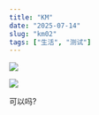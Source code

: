 ```yaml
---
title: "KM"
date: "2025-07-14"
slug: "km02"
tags: ["生活", "测试"]
---
```

![](https://prod-files-secure.s3.us-west-2.amazonaws.com/112d0858-5090-4d34-a606-b75eb8d65fd2/2c440099-43fe-48d8-8b77-f88fb0d68c3e/1000201192.jpg?X-Amz-Algorithm=AWS4-HMAC-SHA256&X-Amz-Content-Sha256=UNSIGNED-PAYLOAD&X-Amz-Credential=ASIAZI2LB4663BUVAUU6%2F20250724%2Fus-west-2%2Fs3%2Faws4_request&X-Amz-Date=20250724T130851Z&X-Amz-Expires=3600&X-Amz-Security-Token=IQoJb3JpZ2luX2VjEAQaCXVzLXdlc3QtMiJIMEYCIQC8SQ5w00P807L4CWmqRPCgjUJS9taChZbLRLnhfTUjAgIhAKrYRjPL7nERfZXrREn0%2FcmBQxLbtJzFYy3AHPLRhyB9Kv8DCC0QABoMNjM3NDIzMTgzODA1Igzj8%2Fi942Bw1RuFb5Uq3ANBmgUm5npUtf%2Bjb6Mlrl0PvvYsT3XvuT0%2Bll1R1pt%2FpQ5VbjseROMltvsP5SnpxH%2BJ58u502OHNREH%2F8Hyr13LewZox6wsip9DYR9V8%2Fk7n0DkFW3XbPM%2Fxr0kkDHtr2M%2BIAOBVAv60RSfV3acq5nWq2cXzRx3syoUq4%2BF%2FKaGfYELkQiW2PpSKVf85q%2BgD%2BHPbJ3hIDLFJpWVMWuxEYG9L9%2Bsw6S%2BhRbR4U6pcYXGKtYrfN1nhzgZeCc1fvFMyBMejqblsVQvr8VjxsvD7JAcGXZfcJLwJqVnjSHnn0entH99dVQe0NAQs%2BpF%2Bz9aa4fMhHC40Jmmbod6byae6BGngqHuXtxXfLO2IVJgHpfDD%2FuB0hP2nVeziL%2FyibR6RQXrA8ST8xzZUiRq2HqNbgYQBIgfQB5TMx6UlJaWThPexWJyt8LBXTnfq0DXhlpeQPjWYOIxgoWDQm8HOn3Fq5fe%2FNmDWGpfKqUq8LH5jf2F08bcUQyQRXPeKz80QaIlDUVNUgoNv9Hh817OOXtopb2q2EYvwYTR%2F7EAchl2fP%2BgCwbNum0v%2BvJPqjVCef%2Bb81Ut4mmpl5WGVlQQdlPa5RVTt8quy9SCF%2BgBjAQr47Z4%2BkmK1hcMlKpRK3zzMzDnv4jEBjqkAatORbwK2XLzucEprS%2Bdh0pOmC8HS1HH8Ydg4tUGcfhPc7xjwpTfglhDpfeZLFEx%2FZ1lwqTplhlrc0awUYn088kYz1qS%2BmFjB2tYd9D6scwu6p%2BEc4vh%2F6Qxbte9ZrQ8O9wbviQvmfl7nPRf50rYngqhRYqkxUxnV1bEhvm6Mq%2FOymMjnEEhuFptCdrWY%2B%2BXC5vVbCTBgQd4QwE8l9oRFzRXAaZ4&X-Amz-Signature=0f648a2cf5f2723a89a970c1ccb16f3d5c690f07729d74fd33684b3055170e2e&X-Amz-SignedHeaders=host&x-amz-checksum-mode=ENABLED&x-id=GetObject)


![](https://prod-files-secure.s3.us-west-2.amazonaws.com/112d0858-5090-4d34-a606-b75eb8d65fd2/fff59916-a50b-483b-9213-038d5e566803/1000200739.png?X-Amz-Algorithm=AWS4-HMAC-SHA256&X-Amz-Content-Sha256=UNSIGNED-PAYLOAD&X-Amz-Credential=ASIAZI2LB4663BUVAUU6%2F20250724%2Fus-west-2%2Fs3%2Faws4_request&X-Amz-Date=20250724T130851Z&X-Amz-Expires=3600&X-Amz-Security-Token=IQoJb3JpZ2luX2VjEAQaCXVzLXdlc3QtMiJIMEYCIQC8SQ5w00P807L4CWmqRPCgjUJS9taChZbLRLnhfTUjAgIhAKrYRjPL7nERfZXrREn0%2FcmBQxLbtJzFYy3AHPLRhyB9Kv8DCC0QABoMNjM3NDIzMTgzODA1Igzj8%2Fi942Bw1RuFb5Uq3ANBmgUm5npUtf%2Bjb6Mlrl0PvvYsT3XvuT0%2Bll1R1pt%2FpQ5VbjseROMltvsP5SnpxH%2BJ58u502OHNREH%2F8Hyr13LewZox6wsip9DYR9V8%2Fk7n0DkFW3XbPM%2Fxr0kkDHtr2M%2BIAOBVAv60RSfV3acq5nWq2cXzRx3syoUq4%2BF%2FKaGfYELkQiW2PpSKVf85q%2BgD%2BHPbJ3hIDLFJpWVMWuxEYG9L9%2Bsw6S%2BhRbR4U6pcYXGKtYrfN1nhzgZeCc1fvFMyBMejqblsVQvr8VjxsvD7JAcGXZfcJLwJqVnjSHnn0entH99dVQe0NAQs%2BpF%2Bz9aa4fMhHC40Jmmbod6byae6BGngqHuXtxXfLO2IVJgHpfDD%2FuB0hP2nVeziL%2FyibR6RQXrA8ST8xzZUiRq2HqNbgYQBIgfQB5TMx6UlJaWThPexWJyt8LBXTnfq0DXhlpeQPjWYOIxgoWDQm8HOn3Fq5fe%2FNmDWGpfKqUq8LH5jf2F08bcUQyQRXPeKz80QaIlDUVNUgoNv9Hh817OOXtopb2q2EYvwYTR%2F7EAchl2fP%2BgCwbNum0v%2BvJPqjVCef%2Bb81Ut4mmpl5WGVlQQdlPa5RVTt8quy9SCF%2BgBjAQr47Z4%2BkmK1hcMlKpRK3zzMzDnv4jEBjqkAatORbwK2XLzucEprS%2Bdh0pOmC8HS1HH8Ydg4tUGcfhPc7xjwpTfglhDpfeZLFEx%2FZ1lwqTplhlrc0awUYn088kYz1qS%2BmFjB2tYd9D6scwu6p%2BEc4vh%2F6Qxbte9ZrQ8O9wbviQvmfl7nPRf50rYngqhRYqkxUxnV1bEhvm6Mq%2FOymMjnEEhuFptCdrWY%2B%2BXC5vVbCTBgQd4QwE8l9oRFzRXAaZ4&X-Amz-Signature=d966a8c964323722db3e1dde9cd6ce0d7ad54734068e80022f7a4e6ddd263262&X-Amz-SignedHeaders=host&x-amz-checksum-mode=ENABLED&x-id=GetObject)


可以吗?

